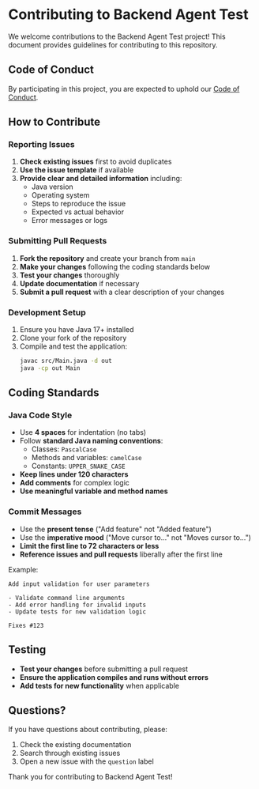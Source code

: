 # Contributing to Backend Agent Test

We welcome contributions to the Backend Agent Test project! This document provides guidelines for contributing to this repository.

## Code of Conduct

By participating in this project, you are expected to uphold our [Code of Conduct](CODE_OF_CONDUCT.md).

## How to Contribute

### Reporting Issues

1. **Check existing issues** first to avoid duplicates
2. **Use the issue template** if available
3. **Provide clear and detailed information** including:
   - Java version
   - Operating system
   - Steps to reproduce the issue
   - Expected vs actual behavior
   - Error messages or logs

### Submitting Pull Requests

1. **Fork the repository** and create your branch from `main`
2. **Make your changes** following the coding standards below
3. **Test your changes** thoroughly
4. **Update documentation** if necessary
5. **Submit a pull request** with a clear description of your changes

### Development Setup

1. Ensure you have Java 17+ installed
2. Clone your fork of the repository
3. Compile and test the application:
   ```bash
   javac src/Main.java -d out
   java -cp out Main
   ```

## Coding Standards

### Java Code Style

- Use **4 spaces** for indentation (no tabs)
- Follow **standard Java naming conventions**:
  - Classes: `PascalCase`
  - Methods and variables: `camelCase`
  - Constants: `UPPER_SNAKE_CASE`
- **Keep lines under 120 characters**
- **Add comments** for complex logic
- **Use meaningful variable and method names**

### Commit Messages

- Use the **present tense** ("Add feature" not "Added feature")
- Use the **imperative mood** ("Move cursor to..." not "Moves cursor to...")
- **Limit the first line to 72 characters or less**
- **Reference issues and pull requests** liberally after the first line

Example:
```
Add input validation for user parameters

- Validate command line arguments
- Add error handling for invalid inputs
- Update tests for new validation logic

Fixes #123
```

## Testing

- **Test your changes** before submitting a pull request
- **Ensure the application compiles and runs without errors**
- **Add tests for new functionality** when applicable

## Questions?

If you have questions about contributing, please:
1. Check the existing documentation
2. Search through existing issues
3. Open a new issue with the `question` label

Thank you for contributing to Backend Agent Test!